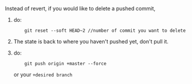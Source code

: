 Instead of revert, if you would like to delete a pushed commit,

1. do:

   ```git
       git reset --soft HEAD~2 //number of commit you want to delete
   ``` 

2. The state is back to where you haven't pushed yet, don't pull it.

3. do:
   ```git
       git push origin +master --force 
   ```
   or your `+desired branch`
